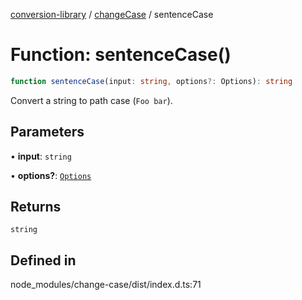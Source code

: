 [conversion-library](../../../globals.md) / [changeCase](../index.md) / sentenceCase

# Function: sentenceCase()

```ts
function sentenceCase(input: string, options?: Options): string
```

Convert a string to path case (`Foo bar`).

## Parameters

• **input**: `string`

• **options?**: [`Options`](../interfaces/Options.md)

## Returns

`string`

## Defined in

node\_modules/change-case/dist/index.d.ts:71
